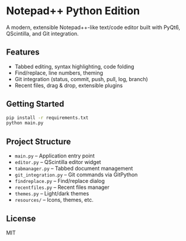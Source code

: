 # Notepad++ Python Edition

A modern, extensible Notepad++-like text/code editor built with PyQt6, QScintilla, and Git integration.

## Features

- Tabbed editing, syntax highlighting, code folding
- Find/replace, line numbers, theming
- Git integration (status, commit, push, pull, log, branch)
- Recent files, drag & drop, extensible plugins

## Getting Started

```sh
pip install -r requirements.txt
python main.py
```

## Project Structure

- `main.py` – Application entry point
- `editor.py` – QScintilla editor widget
- `tabmanager.py` – Tabbed document management
- `git_integration.py` – Git commands via GitPython
- `findreplace.py` – Find/replace dialog
- `recentfiles.py` – Recent files manager
- `themes.py` – Light/dark themes
- `resources/` – Icons, themes, etc.

## License

MIT